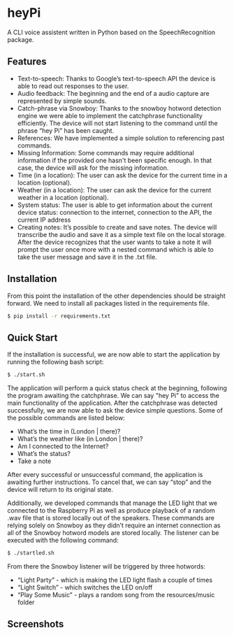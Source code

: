 # heyPi

A CLI voice assistent written in Python based on the SpeechRecognition package.  


## Features

* Text-to-speech: Thanks to Google’s text-to-speech API the device is able to read out responses to the user. 
* Audio feedback: The beginning and the end of a audio capture are represented by simple sounds. 
* Catch-phrase via Snowboy: Thanks to the snowboy hotword detection engine we were able to implement the catchphrase functionality efficiently. The device will not start listening to the command until the phrase “hey Pi” has been caught. 
* References: We have implemented a simple solution to referencing past commands. 
* Missing Information: Some commands may require additional information if the provided one hasn't been specific enough. In that case, the device will ask for the missing information.  
* Time (in a location): The user can ask the device for the current time in a location (optional). 
* Weather (in a location): The user can ask the device for the current weather in a location (optional). 
* System status: The user is able to get information about the current device status: connection to the internet, connection to the API, the current IP address
* Creating notes: It’s possible to create and save notes. The device will transcribe the audio and save it as a simple text file on the local storage. After the device recognizes that the user wants to take a note it will prompt the user once more with a nested command which is able to take the user message and save it in the .txt file. 

## Installation 

From this point the installation of the other dependencies should be straight forward. 
We need to install all packages listed in the requirements file.

```bash
$ pip install -r requirements.txt
```

## Quick Start

If the installation is successful, we are now able to start the application by running the following bash script:

```bash
$ ./start.sh 
```

The application will perform a quick status check at the beginning, following the program awaiting the catchphrase. We can say "hey Pi" to access the main functionality of the application. After the catchphrase was detected successfully, we are now able to ask the device simple questions. Some of the possible commands are listed below:
* What’s the time in (London | there)?
* What’s the weather like (in London | there)?
* Am I connected to the Internet?
* What’s the status?
* Take a note

After every successful or unsuccessful command, the application is awaiting further instructions. 
To cancel that, we can say “stop” and the device will return to its original state. 
	
Additionally, we developed commands that manage the LED light that we connected to the Raspberry Pi 
as well as produce playback of a random .wav file that is stored locally out of the speakers. 
These commands are relying solely on Snowboy as they didn’t require an internet connection 
as all of the Snowboy hotword models are stored locally. The listener can be executed with the following command: 

```bash
$ ./startled.sh
```

From there the Snowboy listener will be triggered by three hotwords:
* “Light Party” - which is making the LED light flash a couple of times
* “Light Switch” - which switches the LED on/off
* “Play Some Music” - plays a random song from the resources/music folder

## Screenshots



